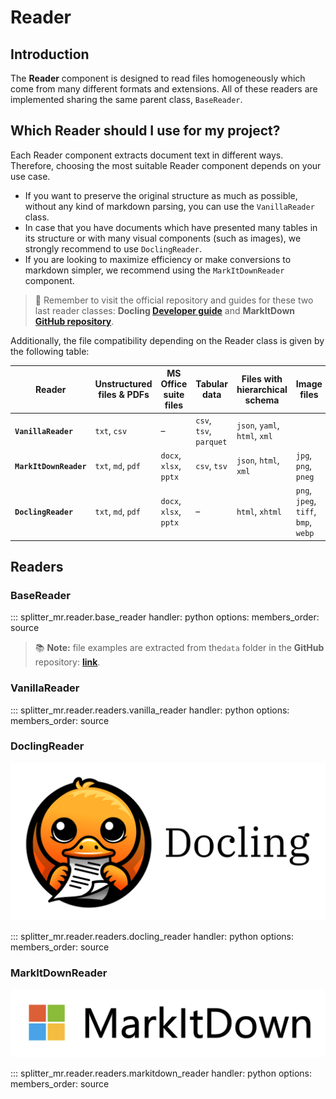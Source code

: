# Reader

## Introduction

The **Reader** component is designed to read files homogeneously which come from many different formats and extensions. All of these readers are implemented sharing the same parent class, `BaseReader`.

## Which Reader should I use for my project?

Each Reader component extracts document text in different ways. Therefore, choosing the most suitable Reader component depends on your use case.

- If you want to preserve the original structure as much as possible, without any kind of markdown parsing, you can use the `VanillaReader` class.
- In case that you have documents which have presented many tables in its structure or with many visual components (such as images), we strongly recommend to use `DoclingReader`. 
- If you are looking to maximize efficiency or make conversions to markdown simpler, we recommend using the `MarkItDownReader` component.

> 👀 Remember to visit the official repository and guides for these two last reader classes: **Docling [Developer guide](https://docling-project.github.io/docling/)** and **MarkItDown [GitHub repository](https://github.com/microsoft/markitdown/)**.

Additionally, the file compatibility depending on the Reader class is given by the following table:

| **Reader**         | **Unstructured files & PDFs**    | **MS Office suite files**         | **Tabular data**        | **Files with hierarchical schema**      | **Image files**                  | **Markdown conversion** |
|--------------------|----------------------------------|-----------------------------------|-------------------------|----------------------------------------|----------------------------------|----------------------------------|
| **`VanillaReader`**      | `txt`, `csv`                     | –                                 | `csv`, `tsv`, `parquet`| `json`, `yaml`, `html`, `xml`          || No |----------------------------------| –                                |
| **`MarkItDownReader`**   | `txt`, `md`, `pdf`               | `docx`, `xlsx`, `pptx`            | `csv`, `tsv`                  | `json`, `html`, `xml`                  | `jpg`, `png`, `pneg`             | Yes |
| **`DoclingReader`**      | `txt`, `md`, `pdf`                     | `docx`, `xlsx`, `pptx`            | –                 | `html`, `xhtml`                        | `png`, `jpeg`, `tiff`, `bmp`, `webp` | Yes |


## Readers

### BaseReader

::: splitter_mr.reader.base_reader
    handler: python
    options:
      members_order: source

> 📚 **Note:** file examples are extracted from  the`data` folder in the **GitHub** repository: [**link**](https://github.com/andreshere00/Splitter_MR/tree/main/data).

### VanillaReader

::: splitter_mr.reader.readers.vanilla_reader
    handler: python
    options:
      members_order: source

### DoclingReader

![Docling logo](./assets/docling_logo.png)

::: splitter_mr.reader.readers.docling_reader
    handler: python
    options:
      members_order: source

### MarkItDownReader

![MarkItDown logo](./assets/markitdown_logo.png)

::: splitter_mr.reader.readers.markitdown_reader
    handler: python
    options:
      members_order: source
